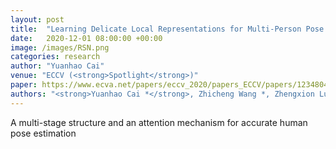 ```yaml
---
layout: post
title:  "Learning Delicate Local Representations for Multi-Person Pose Estimation"
date:   2020-12-01 08:00:00 +00:00
image: /images/RSN.png
categories: research
author: "Yuanhao Cai"
venue: "ECCV (<strong>Spotlight</strong>)"
paper: https://www.ecva.net/papers/eccv_2020/papers_ECCV/papers/123480460.pdf
authors: "<strong>Yuanhao Cai *</strong>, Zhicheng Wang *, Zhengxion Luo, Binyi Yin, Ang'ang Du, Haoqian Wang, Xiangyu Zhang, Xinyu Zhou, ErJin Zhou, and Jian Sun (* = Equal Contribution)"
---
```

A multi-stage structure and an attention mechanism for accurate human pose estimation
